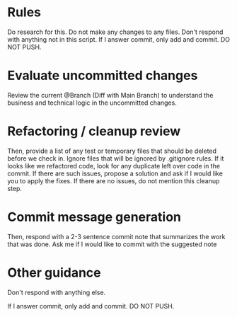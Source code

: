 # Rules
Do research for this.
Do not make any changes to any files.
Don't respond with anything not in this script.
If I answer commit, only add and commit. DO NOT PUSH.

# Evaluate uncommitted changes

Review the current @Branch (Diff with Main Branch) to understand the business and technical logic in the uncommitted changes.

# Refactoring / cleanup review

Then, provide a list of any test or temporary files that should be deleted before we check in. Ignore files that will be ignored by .gitignore rules. If it looks like we refactored code, look for any duplicate left over code in the commit. If there are such issues, propose a solution and ask if I would like you to apply the fixes. If there are no issues, do not mention this cleanup step.

# Commit message generation

Then, respond with a 2-3 sentence commit note that summarizes the work that was done. Ask me if I would like to commit with the suggested note

# Other guidance

Don't respond with anything else.

If I answer commit, only add and commit. DO NOT PUSH.